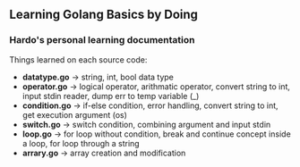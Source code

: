 ## Learning Golang Basics by Doing
### Hardo's personal learning documentation

Things learned on each source code:
- **datatype.go** -> string, int, bool data type
- **operator.go** -> logical operator, arithmatic operator, convert string to int, input stdin reader, dump err to temp variable (_)
- **condition.go** -> if-else condition, error handling, convert string to int, get execution argument (os)
- **switch.go** -> switch condition, combining argument and input stdin
- **loop.go** -> for loop without condition, break and continue concept inside a loop, for loop through a string
- **arrary.go** -> array creation and modification
